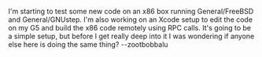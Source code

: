 I'm starting to test some new code on an x86 box running General/FreeBSD and General/GNUstep. I'm also working on an Xcode setup to edit the code on my G5 and build the x86 code remotely using RPC calls. It's going to be a simple setup, but before I get really deep into it I was wondering if anyone else here is doing the same thing? --zootbobbalu